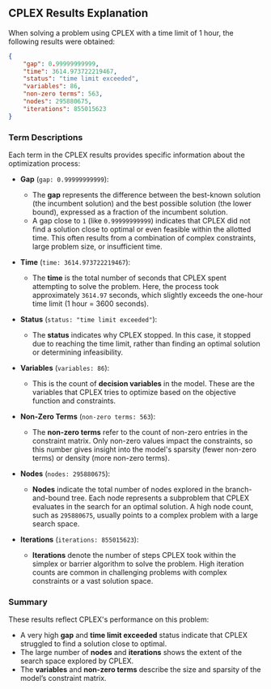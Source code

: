 ## CPLEX Results Explanation

When solving a problem using CPLEX with a time limit of 1 hour, the following results were obtained:

```json
{
    "gap": 0.99999999999,
    "time": 3614.973722219467,
    "status": "time limit exceeded",
    "variables": 86,
    "non-zero terms": 563,
    "nodes": 295880675,
    "iterations": 855015623
}
```


### Term Descriptions

Each term in the CPLEX results provides specific information about the optimization process:

- **Gap** (`gap: 0.99999999999`):
  - The **gap** represents the difference between the best-known solution (the incumbent solution) and the best possible solution (the lower bound), expressed as a fraction of the incumbent solution.
  - A gap close to `1` (like `0.99999999999`) indicates that CPLEX did not find a solution close to optimal or even feasible within the allotted time. This often results from a combination of complex constraints, large problem size, or insufficient time.

- **Time** (`time: 3614.973722219467`):
  - The **time** is the total number of seconds that CPLEX spent attempting to solve the problem. Here, the process took approximately `3614.97` seconds, which slightly exceeds the one-hour time limit (1 hour = 3600 seconds).

- **Status** (`status: "time limit exceeded"`):
  - The **status** indicates why CPLEX stopped. In this case, it stopped due to reaching the time limit, rather than finding an optimal solution or determining infeasibility.

- **Variables** (`variables: 86`):
  - This is the count of **decision variables** in the model. These are the variables that CPLEX tries to optimize based on the objective function and constraints.

- **Non-Zero Terms** (`non-zero terms: 563`):
  - The **non-zero terms** refer to the count of non-zero entries in the constraint matrix. Only non-zero values impact the constraints, so this number gives insight into the model's sparsity (fewer non-zero terms) or density (more non-zero terms).

- **Nodes** (`nodes: 295880675`):
  - **Nodes** indicate the total number of nodes explored in the branch-and-bound tree. Each node represents a subproblem that CPLEX evaluates in the search for an optimal solution. A high node count, such as `295880675`, usually points to a complex problem with a large search space.

- **Iterations** (`iterations: 855015623`):
  - **Iterations** denote the number of steps CPLEX took within the simplex or barrier algorithm to solve the problem. High iteration counts are common in challenging problems with complex constraints or a vast solution space.

### Summary

These results reflect CPLEX's performance on this problem:
- A very high **gap** and **time limit exceeded** status indicate that CPLEX struggled to find a solution close to optimal.
- The large number of **nodes** and **iterations** shows the extent of the search space explored by CPLEX.
- The **variables** and **non-zero terms** describe the size and sparsity of the model’s constraint matrix.



